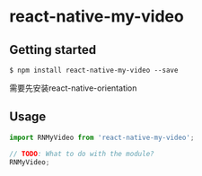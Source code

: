 
# react-native-my-video

## Getting started

`$ npm install react-native-my-video --save`

需要先安装react-native-orientation

## Usage
```javascript
import RNMyVideo from 'react-native-my-video';

// TODO: What to do with the module?
RNMyVideo;
```
  
